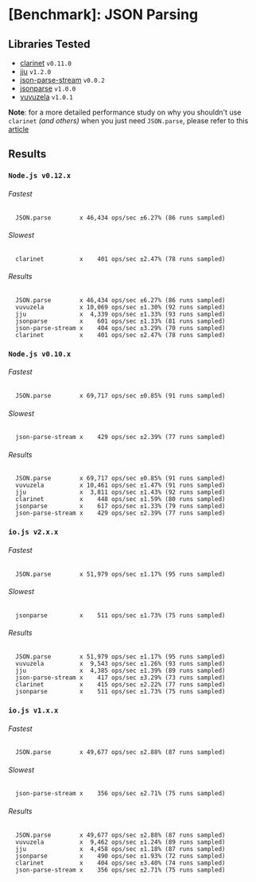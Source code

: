 # [Benchmark]: JSON Parsing

## Libraries Tested

- [clarinet](https://www.npmjs.com/package/clarinet) `v0.11.0`
- [jju](https://www.npmjs.com/package/jju) `v1.2.0`
- [json-parse-stream](https://www.npmjs.com/package/json-parse-stream) `v0.0.2`
- [jsonparse](https://www.npmjs.com/package/jsonparse) `v1.0.0`
- [vuvuzela](https://www.npmjs.com/package/vuvuzela) `v1.0.1`

**Note**: for a more detailed performance study on why you shouldn't use `clarinet` *(and others)* when you just need `JSON.parse`, please refer to this [article](http://writings.nunojob.com/2011/12/clarinet-sax-based-evented-streaming-json-parser-in-javascript-for-the-browser-and-nodejs.html)

## Results

### `Node.js v0.12.x`

###### Fastest
```
  JSON.parse        x 46,434 ops/sec ±6.27% (86 runs sampled)
```
###### Slowest
```
  clarinet          x    401 ops/sec ±2.47% (78 runs sampled)
```
###### Results
```
  JSON.parse        x 46,434 ops/sec ±6.27% (86 runs sampled)
  vuvuzela          x 10,069 ops/sec ±1.30% (92 runs sampled)
  jju               x  4,339 ops/sec ±1.33% (93 runs sampled)
  jsonparse         x    601 ops/sec ±1.33% (81 runs sampled)
  json-parse-stream x    404 ops/sec ±3.29% (70 runs sampled)
  clarinet          x    401 ops/sec ±2.47% (78 runs sampled)
```


### `Node.js v0.10.x`

###### Fastest
```
  JSON.parse        x 69,717 ops/sec ±0.85% (91 runs sampled)
```
###### Slowest
```
  json-parse-stream x    429 ops/sec ±2.39% (77 runs sampled)
```
###### Results
```
  JSON.parse        x 69,717 ops/sec ±0.85% (91 runs sampled)
  vuvuzela          x 10,461 ops/sec ±1.47% (91 runs sampled)
  jju               x  3,811 ops/sec ±1.43% (92 runs sampled)
  clarinet          x    448 ops/sec ±1.59% (80 runs sampled)
  jsonparse         x    617 ops/sec ±1.33% (79 runs sampled)
  json-parse-stream x    429 ops/sec ±2.39% (77 runs sampled)
```

### `io.js v2.x.x`

###### Fastest
```
  JSON.parse        x 51,979 ops/sec ±1.17% (95 runs sampled)
```
###### Slowest
```
  jsonparse         x    511 ops/sec ±1.73% (75 runs sampled)
```
###### Results
```
  JSON.parse        x 51,979 ops/sec ±1.17% (95 runs sampled)
  vuvuzela          x  9,543 ops/sec ±1.26% (93 runs sampled)
  jju               x  4,385 ops/sec ±1.39% (89 runs sampled)
  json-parse-stream x    417 ops/sec ±3.29% (73 runs sampled)
  clarinet          x    415 ops/sec ±2.22% (77 runs sampled)
  jsonparse         x    511 ops/sec ±1.73% (75 runs sampled)
```

### `io.js v1.x.x`

###### Fastest
```
  JSON.parse        x 49,677 ops/sec ±2.88% (87 runs sampled)
```
###### Slowest
```
  json-parse-stream x    356 ops/sec ±2.71% (75 runs sampled)
```
###### Results
```
  JSON.parse        x 49,677 ops/sec ±2.88% (87 runs sampled)
  vuvuzela          x  9,462 ops/sec ±1.24% (89 runs sampled)
  jju               x  4,458 ops/sec ±1.18% (87 runs sampled)
  jsonparse         x    490 ops/sec ±1.93% (72 runs sampled)
  clarinet          x    404 ops/sec ±3.40% (74 runs sampled)
  json-parse-stream x    356 ops/sec ±2.71% (75 runs sampled)
```
